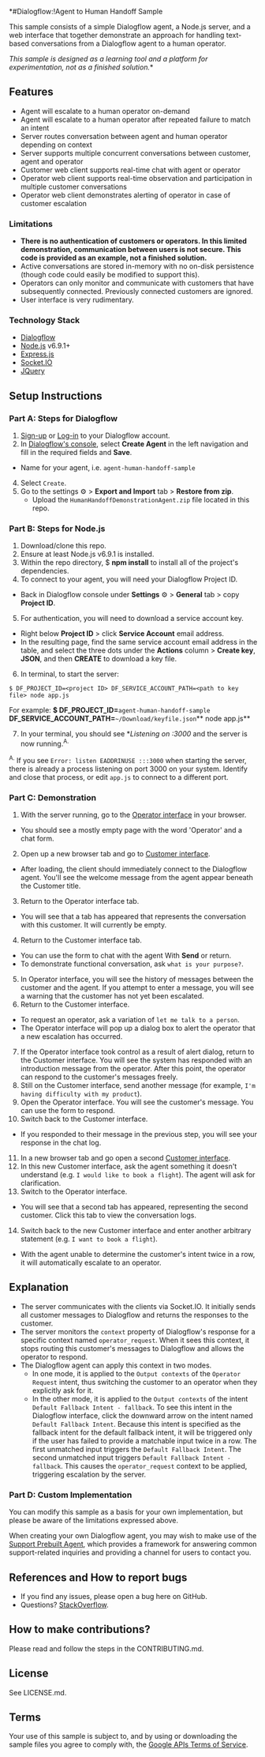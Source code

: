 *#Dialogflow:!Agent to Human Handoff Sample

This sample consists of a simple Dialogflow agent, a Node.js server, and a web
interface that together demonstrate an approach for handling text-based conversations
from a Dialogflow agent to a human operator.

 *This sample is designed as a learning tool and a platform for
experimentation, not as a finished solution.**

 ## Features
* Agent will escalate to a human operator on-demand
* Agent will escalate to a human operator after repeated failure to match an intent
* Server routes conversation between agent and human operator depending on context
* Server supports multiple concurrent conversations between customer, agent and operator
* Customer web client supports real-time chat with agent or operator
* Operator web client supports real-time observation and participation in multiple customer conversations
* Operator web client demonstrates alerting of operator in case of customer escalation

### Limitations
* **There is no authentication of customers or operators. In this limited demonstration, communication
between users is not secure. This code is provided as an example, not a finished solution.**
* Active conversations are stored in-memory with no on-disk persistence (though code could
easily be modified to support this).
* Operators can only monitor and communicate with customers that have subsequently connected. Previously
connected customers are ignored.
* User interface is very rudimentary.

### Technology Stack
* [Dialogflow](https://dialogflow.com/)
* [Node.js](https://nodejs.org/en/) v6.9.1+
* [Express.js](https://expressjs.com/)
* [Socket.IO](https://socket.io/)
* [JQuery](https://jquery.com/)

## Setup Instructions

### Part A: Steps for Dialogflow
1. [Sign-up](https://console.dialogflow.com/api-client/authorize_url_google/nopopup) or [Log-in](https://console.dialogflow.com/api-client/#/login) to your Dialogflow account.
2. In [Dialogflow's console](https://console.dialogflow.com), select **Create Agent** in the left navigation and fill in the required fields and **Save**.
  + Name for your agent, i.e. `agent-human-handoff-sample`
4. Select `Create`.
5. Go to the settings ⚙ > **Export and Import** tab >  **Restore from zip**.
    + Upload the `HumanHandoffDemonstrationAgent.zip` file located in this repo.


### Part B: Steps for Node.js
1. Download/clone this repo.
2. Ensure at least Node.js v6.9.1 is installed.
3. Within the repo directory, $ **npm install** to install all of the project's dependencies.
4. To connect to your agent, you will need your Dialogflow Project ID.
  + Back in Dialogflow console under **Settings** ⚙ > **General** tab > copy **Project ID**.
5. For authentication, you will need to download a service account key.
  + Right below **Project ID** > click **Service Account** email address.  
  + In the resulting page, find the
same service account email address in the table, and select the three dots under the **Actions** column > **Create key**, **JSON**, and then **CREATE** to download a key file.
6. In terminal, to start the server:
```shell
$ DF_PROJECT_ID=<project ID> DF_SERVICE_ACCOUNT_PATH=<path to key file> node app.js
```
For example:
 **$ DF_PROJECT_ID=**`agent-human-handoff-sample` **DF_SERVICE_ACCOUNT_PATH=**`~/Download/keyfile.json`** node app.js**

7. In your terminal, you should see **Listening on *:3000** and the server is now running.<sup>A.</sup>

  <sup>A.</sup> If you see `Error: listen EADDRINUSE :::3000` when starting the server, there is
  already a process listening on port 3000 on your system. Identify and close that process, or edit `app.js`
  to connect to a different port.

### Part C: Demonstration
1. With the server running, go to the [Operator interface](http://localhost:3000/operator) in your browser.
  + You should see a mostly empty page with the word 'Operator' and a chat form.
2. Open up a new browser tab and go to [Customer interface](http://localhost:3000/customer).
  + After loading,
the client should immediately connect to the Dialogflow agent. You'll see the welcome message from the agent
appear beneath the Customer title.
3. Return to the Operator interface tab.
  + You will see that a tab has appeared that represents the conversation
with this customer. It will currently be empty.
4. Return to the Customer interface tab.
  + You can use the form to chat with the agent With **Send** or return.
  + To demonstrate functional  conversation, ask `what is your purpose?`.
5. In Operator interface, you will see the history of messages between the customer and the agent. If you
attempt to enter a message, you will see a warning that the customer has not yet been escalated.
6. Return to the Customer interface.
  + To request an operator, ask a variation of `let me talk to a person`.
  + The Operator interface will pop up a dialog box to alert the operator that a new escalation has occurred.
7. If the Operator interface took control as a result of alert dialog, return to the Customer interface.
You will see the system has responded with an introduction message from the operator. After this point,
the operator can respond to the customer's messages freely.
8. Still on the Customer interface, send another message (for example, `I'm having difficulty with my product`).
9. Open the Operator interface. You will see the customer's message. You can use the form to respond.
10. Switch back to the Customer interface.
  + If you responded to their message in the previous step, you will
see your response in the chat log.
11. In a new browser tab and go open a second [Customer interface](http://localhost:3000/customer).
12. In this new Customer interface, ask the agent something it doesn't understand (e.g. `I would like to book a flight`).
 The agent will ask for clarification.
13. Switch to the Operator interface.
  + You will see that a second tab has appeared, representing the second customer.
Click this tab to view the conversation logs.
14. Switch back to the new Customer interface and enter another arbitrary statement (e.g. `I want to book a flight`).
  + With
the agent unable to determine the customer's intent twice in a row, it will automatically escalate to an operator.

## Explanation
* The server communicates with the clients via Socket.IO. It initially sends all customer messages to Dialogflow
and returns the responses to the customer.
* The server monitors the `context` property of Dialogflow's response for a specific context named `operator_request`.
When it sees this context, it stops routing this customer's messages to Dialogflow and allows the operator to respond.
* The Dialogflow agent can apply this context in two modes.
    * In one mode, it is applied to the `Output contexts` of the `Operator Request` intent, thus switching
    the customer to an operator when they explicitly ask for it.
    * In the other mode, it is applied to the `Output contexts` of the intent `Default Fallback Intent - fallback`.
    To see this intent in the Dialogflow interface, click the downward arrow on the intent named `Default Fallback Intent`.
    Because this intent is specified as the fallback intent for the default fallback intent, it will be triggered
    only if the user has failed to provide a matchable input twice in a row. The first unmatched input triggers the
    `Default Fallback Intent`. The second unmatched input triggers `Default Fallback Intent - fallback`. This causes
    the `operator_request` context to be applied, triggering escalation by the server.

### Part D: Custom Implementation
You can modify this sample as a basis for your own implementation, but please be aware of the limitations expressed above.

When creating your own Dialogflow agent, you may wish to make use of the
[Support Prebuilt Agent](https://console.dialogflow.com/api-client/#/agent//prebuiltAgents/Support), which provides a framework
for answering common support-related inquiries and providing a channel for users to contact you.

## References and How to report bugs
* If you find any issues, please open a bug here on GitHub.
* Questions? [StackOverflow](https://stackoverflow.com/questions/tagged/dialogflow).

## How to make contributions?
Please read and follow the steps in the CONTRIBUTING.md.

## License
See LICENSE.md.

## Terms
Your use of this sample is subject to, and by using or downloading the sample files you agree to comply with, the
[Google APIs Terms of Service](https://developers.google.com/terms/).
  